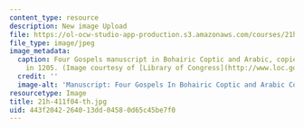 ```yaml
---
content_type: resource
description: New image Upload
file: https://ol-ocw-studio-app-production.s3.amazonaws.com/courses/21h-411-history-of-western-thought-500-1300-fall-2004/443f2042264013dd04580d65c45be7f0_21h-411f04-th.jpg
file_type: image/jpeg
image_metadata:
  caption: Four Gospels manuscript in Bohairic Coptic and Arabic, copied by Georgis
    in 1205. (Image courtesy of [Library of Congress](http://www.loc.gov/exhibits/vatican/orient.html#main).)
  credit: ''
  image-alt: 'Manuscript: Four Gospels In Bohairic Coptic and Arabic Copied by Georgis.'
resourcetype: Image
title: 21h-411f04-th.jpg
uid: 443f2042-2640-13dd-0458-0d65c45be7f0
---
```

